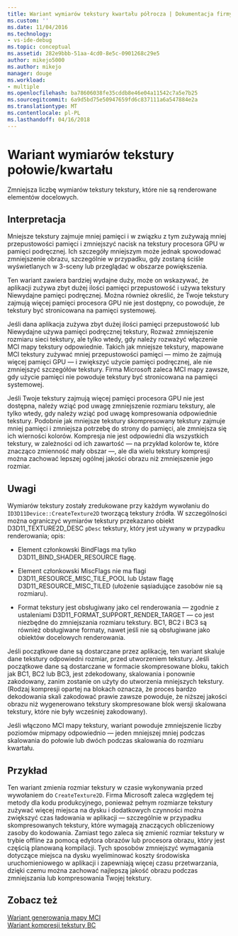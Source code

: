 ```yaml
---
title: Wariant wymiarów tekstury kwartału półrocza | Dokumentacja firmy Microsoft
ms.custom: ''
ms.date: 11/04/2016
ms.technology:
- vs-ide-debug
ms.topic: conceptual
ms.assetid: 282e9bbb-51aa-4cd0-8e5c-0901268c29e5
author: mikejo5000
ms.author: mikejo
manager: douge
ms.workload:
- multiple
ms.openlocfilehash: ba78606038fe35cddb8e46e04a11542c7a5e7b25
ms.sourcegitcommit: 6a9d5bd75e50947659fd6c837111a6a547884e2a
ms.translationtype: MT
ms.contentlocale: pl-PL
ms.lasthandoff: 04/16/2018
---
```

# <a name="halfquarter-texture-dimensions-variant"></a>Wariant wymiarów tekstury połowie/kwartału
Zmniejsza liczbę wymiarów tekstury tekstury, które nie są renderowane elementów docelowych.  
  
## <a name="interpretation"></a>Interpretacja  
 Mniejsze tekstury zajmuje mniej pamięci i w związku z tym zużywają mniej przepustowości pamięci i zmniejszyć nacisk na tekstury procesora GPU w pamięci podręcznej. Ich szczegóły mniejszym może jednak spowodować zmniejszenie obrazu, szczególnie w przypadku, gdy zostaną ściśle wyświetlanych w 3-sceny lub przeglądać w obszarze powiększenia.  
  
 Ten wariant zawiera bardziej wydajne duży, może on wskazywać, że aplikacji zużywa zbyt dużej ilości pamięci przepustowość i używa tekstury Niewydajne pamięci podręcznej. Można również określić, że Twoje tekstury zajmują więcej pamięci procesora GPU nie jest dostępny, co powoduje, że tekstury być stronicowana na pamięci systemowej.  
  
 Jeśli dana aplikacja zużywa zbyt dużej ilości pamięci przepustowość lub Niewydajne używa pamięci podręcznej tekstury, Rozważ zmniejszenie rozmiaru sieci tekstury, ale tylko wtedy, gdy należy rozważyć włączenie MCI mapy tekstury odpowiednie. Takich jak mniejsze tekstury, mapowane MCI tekstury zużywać mniej przepustowości pamięci — mimo że zajmują więcej pamięci GPU — i zwiększyć użycie pamięci podręcznej, ale nie zmniejszyć szczegółów tekstury. Firma Microsoft zaleca MCI mapy zawsze, gdy użycie pamięci nie powoduje tekstury być stronicowana na pamięci systemowej.  
  
 Jeśli Twoje tekstury zajmują więcej pamięci procesora GPU nie jest dostępna, należy wziąć pod uwagę zmniejszenie rozmiaru tekstury, ale tylko wtedy, gdy należy wziąć pod uwagę kompresowania odpowiednie tekstury. Podobnie jak mniejsze tekstury skompresowany tekstury zajmuje mniej pamięci i zmniejsza potrzebę do strony do pamięci, ale zmniejsza się ich wierności kolorów. Kompresja nie jest odpowiedni dla wszystkich tekstury, w zależności od ich zawartość — na przykład kolorów te, które znacząco zmienność mały obszar —, ale dla wielu tekstury kompresji można zachować lepszej ogólnej jakości obrazu niż zmniejszenie jego rozmiar.  
  
## <a name="remarks"></a>Uwagi  
 Wymiarów tekstury zostały zredukowane przy każdym wywołaniu do `ID3D11Device::CreateTexture2D` tworzącą tekstury źródła. W szczególności można ograniczyć wymiarów tekstury przekazano obiekt D3D11_TEXTURE2D_DESC `pDesc` tekstury, który jest używany w przypadku renderowania; opis:  
  
-   Element członkowski BindFlags ma tylko D3D11_BIND_SHADER_RESOURCE flagę.  
  
-   Element członkowski MiscFlags nie ma flagi D3D11_RESOURCE_MISC_TILE_POOL lub Ustaw flagę D3D11_RESOURCE_MISC_TILED (ułożenie sąsiadujące zasobów nie są rozmiaru).  
  
-   Format tekstury jest obsługiwany jako cel renderowania — zgodnie z ustaleniami D3D11_FORMAT_SUPPORT_RENDER_TARGET — co jest niezbędne do zmniejszania rozmiaru tekstury. BC1, BC2 i BC3 są również obsługiwane formaty, nawet jeśli nie są obsługiwane jako obiektów docelowych renderowania.  
  
 Jeśli początkowe dane są dostarczane przez aplikację, ten wariant skaluje dane tekstury odpowiedni rozmiar, przed utworzeniem tekstury. Jeśli początkowe dane są dostarczane w formacie skompresowane bloku, takich jak BC1, BC2 lub BC3, jest zdekodowany, skalowania i ponownie zakodowany, zanim zostanie on użyty do utworzenia mniejszych tekstury. (Rodzaj kompresji opartej na blokach oznacza, że proces bardzo dekodowania skali zakodować prawie zawsze powoduje, że niższej jakości obrazu niż wygenerowano tekstury skompresowane blok wersji skalowana tekstury, które nie były wcześniej zakodowany).  
  
 Jeśli włączono MCI mapy tekstury, wariant powoduje zmniejszenie liczby poziomów mipmapy odpowiednio — jeden mniejszej mniej podczas skalowania do połowie lub dwóch podczas skalowania do rozmiaru kwartału.  
  
## <a name="example"></a>Przykład  
 Ten wariant zmienia rozmiar tekstury w czasie wykonywania przed wywołaniem do `CreateTexture2D`. Firma Microsoft zaleca względem tej metody dla kodu produkcyjnego, ponieważ pełnym rozmiarze tekstury zużywać więcej miejsca na dysku i dodatkowych czynności można zwiększyć czas ładowania w aplikacji — szczególnie w przypadku skompresowanych tekstury, które wymagają znaczących obliczeniowy zasoby do kodowania. Zamiast tego zaleca się zmienić rozmiar tekstury w trybie offline za pomocą edytora obrazów lub procesora obrazu, który jest częścią planowaną kompilacji. Tych sposobów zmniejszyć wymagania dotyczące miejsca na dysku wyeliminować koszty środowiska uruchomieniowego w aplikacji i zapewniają więcej czasu przetwarzania, dzięki czemu można zachować najlepszą jakość obrazu podczas zmniejszania lub kompresowania Twojej tekstury.  
  
## <a name="see-also"></a>Zobacz też  
 [Wariant generowania mapy MCI](mip-map-generation-variant.md)   
 [Wariant kompresji tekstury BC](bc-texture-compression-variant.md)
